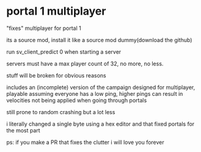 # portal 1 multiplayer
"fixes" multiplayer for portal 1

its a source mod, install it like a source mod dummy(download the github)

run sv_client_predict 0 when starting a server

servers must have a max player count of 32, no more, no less.

stuff will be broken for obvious reasons

includes an (incomplete) version of the campaign designed for multiplayer, playable assuming everyone has a low ping, higher pings can result in velocities not being applied when going through portals

still prone to random crashing but a lot less

i literally changed a single byte using a hex editor and that fixed portals for the most part

ps: if you make a PR that fixes the clutter i will love you forever 
